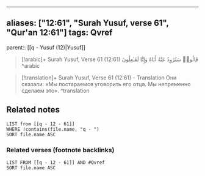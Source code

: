 
---
aliases: ["12:61", "Surah Yusuf, verse 61", "Qur'an 12:61"]
tags: Qvref
---

parent:: [[q - Yusuf (12)|Yusuf]]

> [!arabic]+ Surah Yusuf, Verse 61 (12:61)
> <span class="quran-arabic">قَالُوا۟ سَنُرَٰوِدُ عَنْهُ أَبَاهُ وَإِنَّا لَفَـٰعِلُونَ</span>
^arabic

> [!translation]+ Surah Yusuf, Verse 61 (12:61) - Translation
> Они сказали: «Мы постараемся уговорить его отца. Мы непременно сделаем это».
^translation



## Related notes
```dataview
LIST from [[q - 12 - 61]]
WHERE !contains(file.name, "q - ")
SORT file.name ASC
```

### Related verses (footnote backlinks)
```dataview
LIST FROM [[q - 12 - 61]] AND #Qvref
SORT file.name ASC
```

